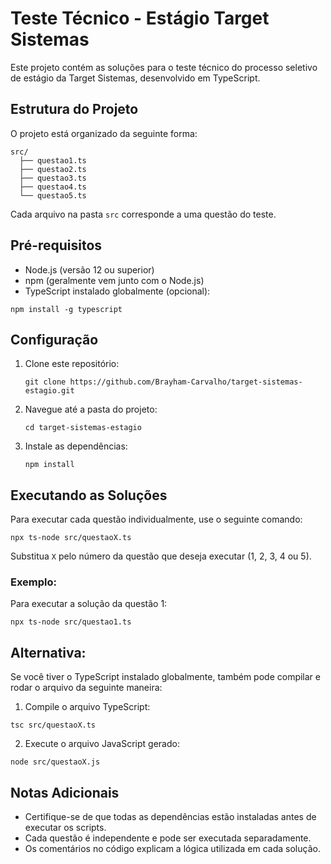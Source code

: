 # Teste Técnico - Estágio Target Sistemas

Este projeto contém as soluções para o teste técnico do processo seletivo de estágio da Target Sistemas, desenvolvido em TypeScript.

## Estrutura do Projeto

O projeto está organizado da seguinte forma:

```
src/
  ├── questao1.ts
  ├── questao2.ts
  ├── questao3.ts
  ├── questao4.ts
  └── questao5.ts
```

Cada arquivo na pasta `src` corresponde a uma questão do teste.

## Pré-requisitos

- Node.js (versão 12 ou superior)
- npm (geralmente vem junto com o Node.js)
- TypeScript instalado globalmente (opcional):

 ```
npm install -g typescript
 ```


## Configuração

1. Clone este repositório:
   ```
   git clone https://github.com/Brayham-Carvalho/target-sistemas-estagio.git
   ```

2. Navegue até a pasta do projeto:
   ```
   cd target-sistemas-estagio
   ```

3. Instale as dependências:
   ```
   npm install
   ```

## Executando as Soluções

Para executar cada questão individualmente, use o seguinte comando:

```
npx ts-node src/questaoX.ts
```

Substitua `X` pelo número da questão que deseja executar (1, 2, 3, 4 ou 5).

### Exemplo:

Para executar a solução da questão 1:
```
npx ts-node src/questao1.ts
```
## Alternativa:
Se você tiver o TypeScript instalado globalmente, também pode compilar e rodar o arquivo da seguinte maneira:

1. Compile o arquivo TypeScript:
```
tsc src/questaoX.ts
```
2. Execute o arquivo JavaScript gerado:
```
node src/questaoX.js
```

## Notas Adicionais

- Certifique-se de que todas as dependências estão instaladas antes de executar os scripts.
- Cada questão é independente e pode ser executada separadamente.
- Os comentários no código explicam a lógica utilizada em cada solução.
